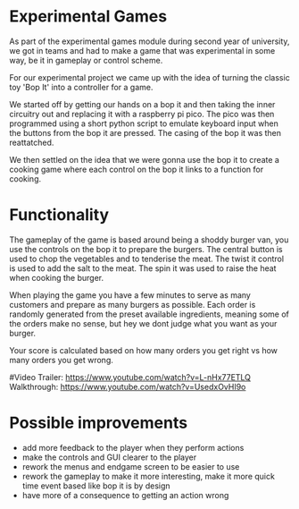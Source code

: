 # Experimental Games
As part of the experimental games module during second year of university, we got in teams and had to make a game that was experimental in some way, be it in gameplay or control scheme. 

For our experimental project we came up with the idea of turning the classic toy 'Bop It' into a controller for a game. 

We started off by getting our hands on a bop it and then taking the inner circuitry out and replacing it with a raspberry pi pico. The pico was then programmed using a short python script to emulate keyboard input when the buttons from the bop it are pressed. The casing of the bop it was then reattatched.

We then settled on the idea that we were gonna use the bop it to create a cooking game where each control on the bop it links to a function for cooking. 

# Functionality
The gameplay of the game is based around being a shoddy burger van, you use the controls on the bop it to prepare the burgers. The central button is used to chop the vegetables and to tenderise the meat. The twist it control is used to add the salt to the meat. The spin it was used to raise the heat when cooking the burger. 

When playing the game you have a few minutes to serve as many customers and prepare as many burgers as possible. Each order is randomly generated from the preset available ingredients, meaning some of the orders make no sense, but hey we dont judge what you want as your burger. 

Your score is calculated based on how many orders you get right vs how many orders you get wrong.

#Video
Trailer: https://www.youtube.com/watch?v=L-nHx77ETLQ
Walkthrough: https://www.youtube.com/watch?v=UsedxOvHI9o

# Possible improvements
- add more feedback to the player when they perform actions
- make the controls and GUI clearer to the player
- rework the menus and endgame screen to be easier to use
- rework the gameplay to make it more interesting, make it more quick time event based like bop it is by design
- have more of a consequence to getting an action wrong
